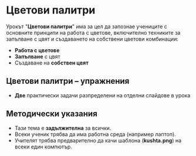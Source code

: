 # Цветови палитри

Урокът "**Цветови палитри**" има за цел да запознае учениците с основните принципи на работа с цветове, включително техниките за запълване с цвят и създаването на собствени цветови комбинации:
 - **Работа с цветове**
 - **Запълване** с цвят
 - Създаване на **собствен цвят**

## Цветови палитри – упражнения
  - **Две** практически задачи разпределени на отделни слайдове в урока

## Методически указания
  - Тази тема е **задължителна** за всички.
  - Всеки ученик трябва да има работна среда (например лаптоп).
  - Учителят трябва предварително да качи шаблона (**kushta.png**) на всеки един компютър.

